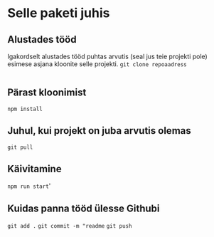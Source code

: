 # Selle paketi juhis


## Alustades tööd
Igakordselt alustades tööd puhtas
arvutis (seal jus teie projekti pole)
esimese asjana kloonite selle projekti.
`git clone repoaadress`
```bash
```

## Pärast kloonimist
`npm install`

## Juhul, kui projekt on juba arvutis olemas
`git pull`

## Käivitamine
`npm run start`'

## Kuidas panna tööd ülesse Githubi
`git add .`
`git commit -m "readme`
`git push`